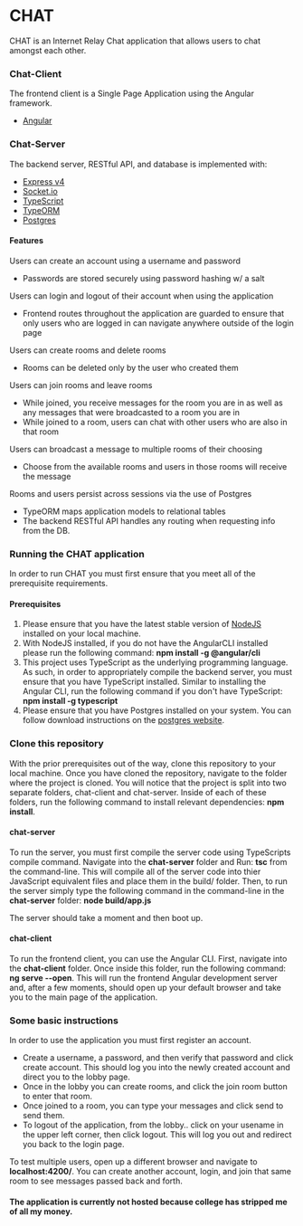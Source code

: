 # CHAT
CHAT is an Internet Relay Chat application that allows users to chat amongst each other.

### Chat-Client
The frontend client is a Single Page Application using the Angular framework.
* [Angular](https://angular.io)

### Chat-Server
The backend server, RESTful API, and database is implemented with:
* [Express v4](https://expressjs.com/)
* [Socket.io](https://socket.io/)
* [TypeScript](https://www.typescriptlang.org/)
* [TypeORM](http://typeorm.io/#/)
* [Postgres](https://www.postgresql.org/)

#### Features
Users can create an account using a username and password
* Passwords are stored securely using password hashing w/ a salt

Users can login and logout of their account when using the application
* Frontend routes throughout the application are guarded to ensure that
  only users who are logged in can navigate anywhere outside of the login page

Users can create rooms and delete rooms
* Rooms can be deleted only by the user who created them

Users can join rooms and leave rooms
* While joined, you receive messages for the room you are in as well as any messages
  that were broadcasted to a room you are in
* While joined to a room, users can chat with other users who are also in that room

Users can broadcast a message to multiple rooms of their choosing
* Choose from the available rooms and users in those rooms will receive the message

Rooms and users persist across sessions via the use of Postgres
* TypeORM maps application models to relational tables 
* The backend RESTful API handles any routing when requesting info from the DB.

### Running the CHAT application
In order to run CHAT you must first ensure that you meet all of the prerequisite requirements.

#### Prerequisites
1. Please ensure that you have the latest stable version of [NodeJS](https://nodejs.org/en/) installed
   on your local machine.
2. With NodeJS installed, if you do not have the AngularCLI installed please run the following command:
   **npm install -g @angular/cli**
3. This project uses TypeScript as the underlying programming language. As such, in order to appropriately
   compile the backend server, you must ensure that you have TypeScript installed. Similar to installing the 
   Angular CLI, run the following command if you don't have TypeScript: **npm install -g typescript**
4. Please ensure that you have Postgres installed on your system. You can follow download instructions on the
   [postgres website](https://www.postgresql.org).

### Clone this repository
With the prior prerequisites out of the way, clone this repository to your local machine. Once you have
cloned the repository, navigate to the folder where the project is cloned. You will notice that the project
is split into two separate folders, chat-client and chat-server. Inside of each of these folders, run the 
following command to install relevant dependencies: **npm install**.

#### chat-server
To run the server, you must first compile the server code using TypeScripts compile command. Navigate into the
**chat-server** folder and Run: **tsc** from the command-line. This will compile all of the server code into 
thier JavaScript equivalent files and place them in the build/ folder. Then, to run the server simply type the 
following command in the command-line in the **chat-server** folder: **node build/app.js**

The server should take a moment and then boot up.

#### chat-client
To run the frontend client, you can use the Angular CLI. First, navigate into the **chat-client** folder. Once
inside this folder, run the following command: **ng serve --open**. This will run the frontend Angular development
server and, after a few moments, should open up your default browser and take you to the main page of the application.

### Some basic instructions
In order to use the application you must first register an account. 
* Create a username, a password, and then verify that password and click create account. This should log you into 
  the newly created account and direct you to the lobby page. 
* Once in the lobby you can create rooms, and click the join room button to enter that room.
* Once joined to a room, you can type your messages and click send to send them.
* To logout of the application, from the lobby.. click on your usename in the upper left corner, then click logout.
  This will log you out and redirect you back to the login page. 

To test multiple users, open up a different browser and navigate to **localhost:4200/**. You can create another account,
login, and join that same room to see messages passed back and forth.

#### The application is currently not hosted because college has stripped me of all my money.

